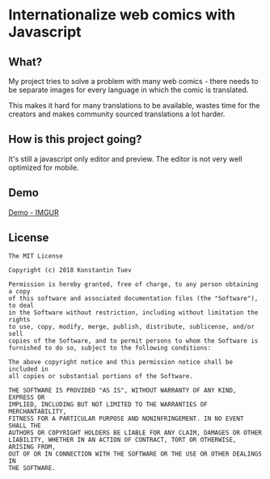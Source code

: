 # Internationalize web comics with Javascript #

## What? ##

My project tries to solve a problem with many web comics - there needs to be separate images for every language in which the comic is translated.

This makes it hard for many translations to be available, wastes time for the creators and makes community sourced translations a lot harder.

## How is this project going? ##

It's still a javascript only editor and preview. The editor is not very well optimized for mobile.

## Demo ##

[Demo - IMGUR](https://imgur.com/NzMPOCF)

## License ##

```
The MIT License

Copyright (c) 2018 Konstantin Tuev

Permission is hereby granted, free of charge, to any person obtaining a copy
of this software and associated documentation files (the "Software"), to deal
in the Software without restriction, including without limitation the rights
to use, copy, modify, merge, publish, distribute, sublicense, and/or sell
copies of the Software, and to permit persons to whom the Software is
furnished to do so, subject to the following conditions:

The above copyright notice and this permission notice shall be included in
all copies or substantial portions of the Software.

THE SOFTWARE IS PROVIDED "AS IS", WITHOUT WARRANTY OF ANY KIND, EXPRESS OR
IMPLIED, INCLUDING BUT NOT LIMITED TO THE WARRANTIES OF MERCHANTABILITY,
FITNESS FOR A PARTICULAR PURPOSE AND NONINFRINGEMENT. IN NO EVENT SHALL THE
AUTHORS OR COPYRIGHT HOLDERS BE LIABLE FOR ANY CLAIM, DAMAGES OR OTHER
LIABILITY, WHETHER IN AN ACTION OF CONTRACT, TORT OR OTHERWISE, ARISING FROM,
OUT OF OR IN CONNECTION WITH THE SOFTWARE OR THE USE OR OTHER DEALINGS IN
THE SOFTWARE.

```
